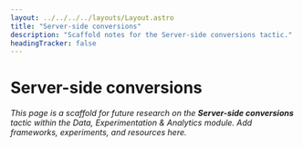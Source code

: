 ```yaml
---
layout: ../../../../layouts/Layout.astro
title: "Server-side conversions"
description: "Scaffold notes for the Server-side conversions tactic."
headingTracker: false
---
```

# Server-side conversions

_This page is a scaffold for future research on the **Server-side conversions** tactic within the Data, Experimentation & Analytics module. Add frameworks, experiments, and resources here._
